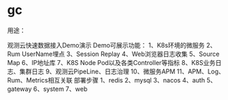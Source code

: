 # gc
用途：

观测云快速数据接入Demo演示
Demo可展示功能：
1、K8s环境的微服务
2、Rum UserName埋点
3、Session Replay
4、Web浏览器日志收集
5、Source Map
6、IP地址库
7、K8S Node Pod以及各类Controller等指标
8、K8S业务日志、集群日志
9、观测云PipeLine、日志治理
10、微服务APM
11、APM、Log、Rum、Metrics相互关联
部署步骤
1、redis
2、mysql
3、nacos
4、auth
5、gateway
6、system
7、web

